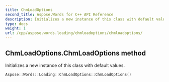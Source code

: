 ```yaml
---
title: ChmLoadOptions
second_title: Aspose.Words for C++ API Reference
description: Initializes a new instance of this class with default values. 
type: docs
weight: 1
url: /cpp/aspose.words.loading/chmloadoptions/chmloadoptions/
---
```

## ChmLoadOptions.ChmLoadOptions method


Initializes a new instance of this class with default values.

```cpp
Aspose::Words::Loading::ChmLoadOptions::ChmLoadOptions()
```


